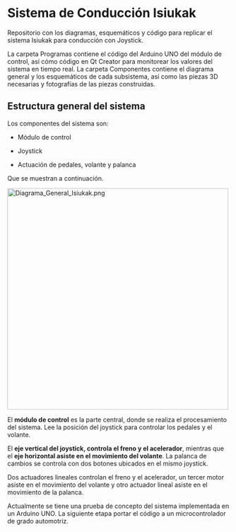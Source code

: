# Sistema de Conducción Isiukak

Repositorio con los diagramas, esquemáticos y código para replicar el sistema Isiukak para conducción con Joystick.

La carpeta Programas contiene el código del Arduino UNO del módulo de control, así cómo código en Qt Creator para monitorear los valores del sistema en tiempo real.
La carpeta Componentes contiene el diagrama general y los esquemáticos de cada subsistema, así como las piezas 3D necesarias y fotografías de las piezas construidas.

## Estructura general del sistema

Los componentes del sistema son:

- Módulo de control

- Joystick

- Actuación de pedales, volante y palanca

Que se muestran a continuación.

<!-- ![Esquema_General.png](static/proyectos/isiukak/Diagrama_General_Isiukak.png) -->

<img src="static/proyectos/isiukak/Diagrama_General_Isiukak.png" title="Diagrama general del Sistema para Conducción Isiukak" alt="Diagrama_General_Isiukak.png" width="500">

El **módulo de control** es la parte central, donde se realiza el procesamiento del sistema. Lee la  posición del joystick para controlar los pedales y el volante.  

El **eje vertical del joystick, controla el freno y el acelerador**, mientras que el **eje horizontal asiste en el movimiento del volante**. La palanca de cambios se  controla con dos botones ubicados en el mismo joystick.

Dos actuadores lineales controlan el freno y el acelerador, un tercer motor asiste en el movimiento del volante y otro actuador lineal asiste en el movimiento de la palanca.

Actualmente se tiene una prueba de concepto del sistema implementada en un Arduino UNO. La siguiente etapa portar el código a un microcontrolador de grado automotriz.

